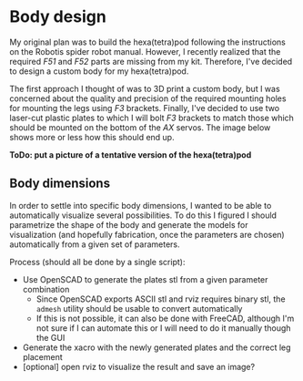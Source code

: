 # Body design

My original plan was to build the hexa(tetra)pod following the instructions on the Robotis spider robot manual. However, I recently realized that the required _F51_ and _F52_ parts are missing from my kit. Therefore, I've decided to design a custom body for my hexa(tetra)pod.

The first approach I thought of was to 3D print a custom body, but I was concerned about the quality and precision of the required mounting holes for mounting the legs using _F3_ brackets. Finally, I've decided to use two laser-cut plastic plates to which I will bolt _F3_ brackets to match those which should be mounted on the bottom of the _AX_ servos. The image below shows more or less how this should end up.

**ToDo: put a picture of a tentative version of the hexa(tetra)pod**

## Body dimensions

In order to settle into specific body dimensions, I wanted to be able to automatically visualize several possibilities. To do this I figured I should parametrize the shape of the body and generate the models for visualization (and hopefully fabrication, once the parameters are chosen) automatically from a given set of parameters.

Process (should all be done by a single script):
- Use OpenSCAD to generate the plates stl from a given parameter combination
    + Since OpenSCAD exports ASCII stl and rviz requires binary stl, the `admesh` utility should be usable to convert automatically
    + If this is not possible, it can also be done with FreeCAD, although I'm not sure if I can automate this or I will need to do it manually though the GUI
- Generate the xacro with the newly generated plates and the correct leg placement
- [optional] open rviz to visualize the result and save an image?

